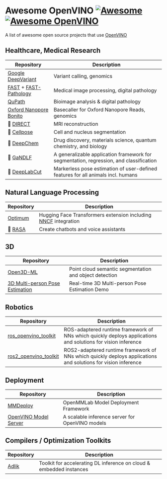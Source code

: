 # Awesome OpenVINO [![Awesome](https://cdn.rawgit.com/sindresorhus/awesome/d7305f38d29fed78fa85652e3a63e154dd8e8829/media/badge.svg)](https://github.com/sindresorhus/awesome) [![Awesome OpenVINO](https://img.shields.io/badge/Awesome-OpenVINO-FC60A8?logo=awesomelists)](https://github.com/dkurt/awesome-openvino)

A list of awesome open source projects that use [OpenVINO](https://github.com/openvinotoolkit/openvino)

## Healthcare, Medical Research

| Repository | Description | 
|---|---|
| [Google DeepVariant](https://github.com/google/deepvariant/) | Variant calling, genomics |
| [FAST](https://github.com/smistad/FAST) + [FAST-Pathology](https://github.com/AICAN-Research/FAST-Pathology) | Medical image processing, digital pathology |
| [QuPath](https://github.com/dkurt/qupath-extension-openvino) | Bioimage analysis & digital pathology |
| [Oxford Nanopore Bonito](https://github.com/nanoporetech/bonito) | Basecaller for Oxford Nanopore Reads, genomics |
| :construction: [DIRECT](https://github.com/NKI-AI/direct/pull/134) | MRI reconstruction |
| :construction: [Cellpose](https://github.com/MouseLand/cellpose/pull/370) | Cell and nucleus segmentation |
| :construction: [DeepChem](https://github.com/deepchem/deepchem/pull/2332) | Drug discovery, materials science, quantum chemistry, and biology |
| :construction: [GaNDLF](https://github.com/CBICA/GaNDLF/pull/312) | A generalizable application framework for segmentation, regression, and classification |
| :construction: [DeepLabCut](https://github.com/DeepLabCut/DeepLabCut/pull/1686) | Markerless pose estimation of user-defined features for all animals incl. humans |

## Natural Language Processing

| Repository | Description | 
|---|---|
| [Optimum](https://github.com/dkurt/optimum-openvino) | Hugging Face Transformers extension including [NNCF](https://github.com/openvinotoolkit/nncf) integration |
| :construction: [RASA](https://github.com/RasaHQ/rasa/pull/9826) | Create chatbots and voice assistants |

## 3D

| Repository | Description | 
|---|---|
| [Open3D-ML](https://github.com/isl-org/Open3D-ML) | Point cloud semantic segmentation and object detection |
| [3D Multi-person Pose Estimation](https://github.com/Daniil-Osokin/lightweight-human-pose-estimation-3d-demo.pytorch) | Real-time 3D Multi-person Pose Estimation Demo |

## Robotics

| Repository | Description | 
|---|---|
| [ros_openvino_toolkit](https://github.com/intel/ros_openvino_toolkit) | ROS-adaptered runtime framework of NNs which quickly deploys applications and solutions for vision inference |
| [ros2_openvino_toolkit](https://github.com/intel/ros2_openvino_toolkit) | ROS2-adaptered runtime framework of NNs which quickly deploys applications and solutions for vision inference |


## Deployment

| Repository | Description | 
|---|---|
| [MMDeploy](https://github.com/open-mmlab/mmdeploy) | OpenMMLab Model Deployment Framework |
| [OpenVINO Model Server](https://github.com/openvinotoolkit/model_server) | A scalable inference server for OpenVINO models |

## Compilers / Optimization Toolkits

| Repository | Description | 
|---|---|
| [Adlik](https://github.com/Adlik) | Toolkit for accelerating DL inference on cloud & embedded instances | 
